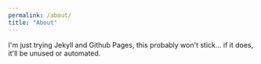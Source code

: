```yaml
---
permalink: /about/
title: "About"
---
```


I'm just trying Jekyll and Github Pages, this probably won't stick... if it does, it'll be unused or automated.
